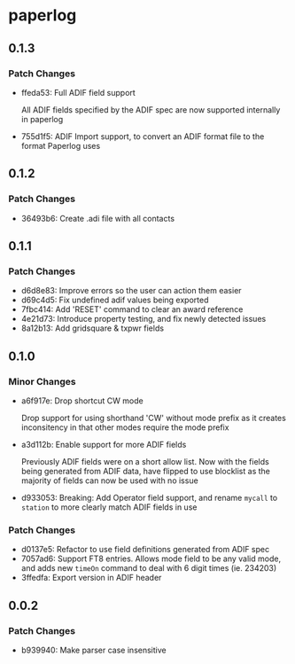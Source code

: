 # paperlog

## 0.1.3

### Patch Changes

- ffeda53: Full ADIF field support

  All ADIF fields specified by the ADIF spec are now supported internally in paperlog

- 755d1f5: ADIF Import support, to convert an ADIF format file to the format Paperlog uses

## 0.1.2

### Patch Changes

- 36493b6: Create .adi file with all contacts

## 0.1.1

### Patch Changes

- d6d8e83: Improve errors so the user can action them easier
- d69c4d5: Fix undefined adif values being exported
- 7fbc414: Add 'RESET' command to clear an award reference
- 4e21d73: Introduce property testing, and fix newly detected issues
- 8a12b13: Add gridsquare & txpwr fields

## 0.1.0

### Minor Changes

- a6f917e: Drop shortcut CW mode

  Drop support for using shorthand 'CW' without mode prefix as it creates inconsitency in that other modes require the mode prefix

- a3d112b: Enable support for more ADIF fields

  Previously ADIF fields were on a short allow list. Now with the fields being generated from ADIF data, have flipped to use blocklist as the majority of fields can now be used with no issue

- d933053: Breaking: Add Operator field support, and rename `mycall` to `station` to more clearly match ADIF fields in use

### Patch Changes

- d0137e5: Refactor to use field definitions generated from ADIF spec
- 7057ad6: Support FT8 entries. Allows mode field to be any valid mode, and adds new `timeOn` command to deal with 6 digit times (ie. 234203)
- 3ffedfa: Export version in ADIF header

## 0.0.2

### Patch Changes

- b939940: Make parser case insensitive

